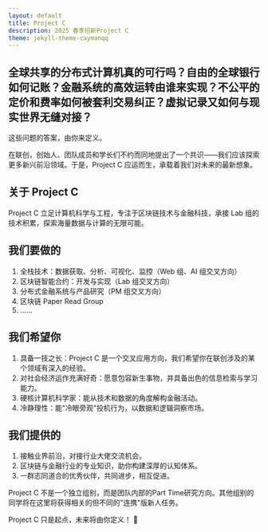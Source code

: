 ```yaml
---
layout: default
title: Project C
description: 2025 春季招新Project C
theme: jekyll-theme-caymanqq
---
```


## 全球共享的分布式计算机真的可行吗？自由的全球银行如何记账？金融系统的高效运转由谁来实现？不公平的定价和费率如何被套利交易纠正？虚拟记录又如何与现实世界无缝对接？

这些问题的答案，由你来定义。

在联创，创始人、团队成员和学长们不约而同地提出了一个共识——我们应该探索更多新兴前沿领域。于是，Project C 应运而生，承载着我们对未来的最新想象。

## 关于 Project C

Project C 立足计算机科学与工程，专注于区块链技术与金融科技，承接 Lab 组的技术积累，探索海量数据与计算的无限可能。

## 我们要做的

1. 全栈技术：数据获取、分析、可视化、监控（Web 组、AI 组交叉方向）
2. 区块链智能合约：开发与实现（Lab 组交叉方向）
3. 分布式金融系统与产品研究（PM 组交叉方向）
4. 区块链 Paper Read Group
5. ……

## 我们希望你

1. 具备一技之长：Project C 是一个交叉应用方向，我们希望你在联创涉及的某个领域有深入的经验。
2. 对社会经济运作充满好奇：愿意包容新生事物，并具备出色的信息检索与学习能力。
3. 硬核计算机科学家：能从技术和数据的角度解构金融活动。
4. 冷静理性：能"冷眼旁观"投机行为，以数据和逻辑洞察市场。

## 我们提供的

1. 接触业界前沿，对接行业大佬交流机会。
2. 区块链与金融行业的专业知识，助你构建深厚的认知体系。
3. 一群志同道合的优秀伙伴，共同进步，相互促进。

Project C 不是一个独立组别，而是团队内部的Part Time研究方向。其他组别的同学将在这里将获得相关的但不同的"连携"版新人任务。

Project C 只是起点，未来将由你定义！ 🚀